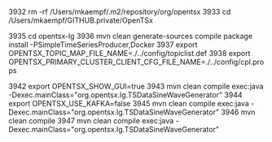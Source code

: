 
3932  rm -rf /Users/mkaempf/.m2/repository/org/opentsx
3933  cd /Users/mkaempf/GITHUB.private/OpenTSx

3935  cd opentsx-lg
3936  mvn clean generate-sources compile package install -PSimpleTimeSeriesProducer,Docker
3937  export OPENTSX_TOPIC_MAP_FILE_NAME=./../config/topiclist.def
3938  export OPENTSX_PRIMARY_CLUSTER_CLIENT_CFG_FILE_NAME=./../config/cpl.props


3942  export OPENTSX_SHOW_GUI=true
3943  mvn clean compile exec:java -Dexec.mainClass="org.opentsx.lg.TSDataSineWaveGenerator"
3944  export OPENTSX_USE_KAFKA=false
3945  mvn clean compile exec:java -Dexec.mainClass="org.opentsx.lg.TSDataSineWaveGenerator"
3946  mvn clean compile
3947  mvn clean compile exec:java -Dexec.mainClass="org.opentsx.lg.TSDataSineWaveGenerator"
